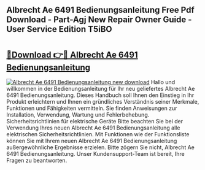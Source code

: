 ## Albrecht Ae 6491 Bedienungsanleitung Free Pdf Download - Part-Agj New Repair Owner Guide - User Service Edition T5iBO

# <h2><a href="http://df34ytz.blite.top/?on=Albrecht+Ae+6491+Bedienungsanleitung">🔗Download 👉🔴 Albrecht Ae 6491 Bedienungsanleitung</a></h2>

[![Albrecht Ae 6491 Bedienungsanleitung new download](https://i.imgur.com/lujVjoI.png)](http://df34ytz.blite.top/?on=Albrecht+Ae+6491+Bedienungsanleitung)
Hallo und willkommen in der Bedienungsanleitung für Ihr neu geliefertes Albrecht Ae 6491 Bedienungsanleitung. Dieses Handbuch soll Ihnen den Einstieg in Ihr Produkt erleichtern und Ihnen ein gründliches Verständnis seiner Merkmale, Funktionen und Fähigkeiten vermitteln. Sie finden Anweisungen zur Installation, Verwendung, Wartung und Fehlerbehebung. Sicherheitsrichtlinien für elektrische Geräte Bitte beachten Sie bei der Verwendung Ihres neuen Albrecht Ae 6491 Bedienungsanleitung alle elektrischen Sicherheitsrichtlinien. Mit Funktionen wie der Funktionsliste können Sie mit Ihrem neuen Albrecht Ae 6491 Bedienungsanleitung außergewöhnliche Ergebnisse erzielen. Bitte zögern Sie nicht, Albrecht Ae 6491 Bedienungsanleitung. Unser Kundensupport-Team ist bereit, Ihre Fragen zu beantworten.

